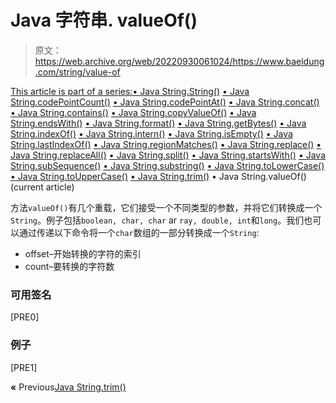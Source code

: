 # Java 字符串. valueOf()

> 原文：<https://web.archive.org/web/20220930061024/https://www.baeldung.com/string/value-of>

[This article is part of a series:](javascript:void(0);)[• Java String.String()](/web/20220829143229/https://www.baeldung.com/string/constructor)
[• Java String.codePointCount()](/web/20220829143229/https://www.baeldung.com/string/code-point-count)
[• Java String.codePointAt()](/web/20220829143229/https://www.baeldung.com/string/code-point-at)
[• Java String.concat()](/web/20220829143229/https://www.baeldung.com/string/concat)
[• Java String.contains()](/web/20220829143229/https://www.baeldung.com/string/contains)
[• Java String.copyValueOf()](/web/20220829143229/https://www.baeldung.com/string/copy-value-of)
[• Java String.endsWith()](/web/20220829143229/https://www.baeldung.com/string/ends-with)
[• Java String.format()](/web/20220829143229/https://www.baeldung.com/string/format)
[• Java String.getBytes()](/web/20220829143229/https://www.baeldung.com/string/get-bytes)
[• Java String.indexOf()](/web/20220829143229/https://www.baeldung.com/string/index-of)
[• Java String.intern()](/web/20220829143229/https://www.baeldung.com/string/intern)
[• Java String.isEmpty()](/web/20220829143229/https://www.baeldung.com/string/is-empty)
[• Java String.lastIndexOf()](/web/20220829143229/https://www.baeldung.com/string/last-index-of)
[• Java String.regionMatches()](/web/20220829143229/https://www.baeldung.com/string/region-matches)
[• Java String.replace()](/web/20220829143229/https://www.baeldung.com/string/replace)
[• Java String.replaceAll()](/web/20220829143229/https://www.baeldung.com/string/replace-all)
[• Java String.split()](/web/20220829143229/https://www.baeldung.com/string/split)
[• Java String.startsWith()](/web/20220829143229/https://www.baeldung.com/string/starts-with)
[• Java String.subSequence()](/web/20220829143229/https://www.baeldung.com/string/sub-sequence)
[• Java String.substring()](/web/20220829143229/https://www.baeldung.com/string/substring)
[• Java String.toLowerCase()](/web/20220829143229/https://www.baeldung.com/string/to-lower-case)
[• Java String.toUpperCase()](/web/20220829143229/https://www.baeldung.com/string/to-upper-case)
[• Java String.trim()](/web/20220829143229/https://www.baeldung.com/string/trim)
• Java String.valueOf() (current article)

方法`valueOf()`有几个重载，它们接受一个不同类型的参数，并将它们转换成一个`String`。例子包括`boolean, char, char` ar `ray, double, int`和`long`。我们也可以通过传递以下命令将一个`char`数组的一部分转换成一个`String`:

*   offset–开始转换的字符的索引
*   count–要转换的字符数

### **可用签名**

[PRE0]

### **例子**

[PRE1]

**«** Previous[Java String.trim()](/web/20220829143229/https://www.baeldung.com/string/trim)